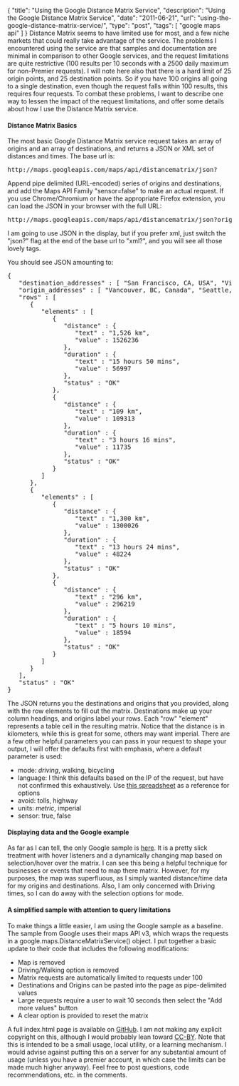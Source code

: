 {
  "title": "Using the Google Distance Matrix Service",
  "description": "Using the Google Distance Matrix Service",
  "date": "2011-06-21",
  "url": "using-the-google-distance-matrix-service/",
  "type": "post",
  "tags": [
    "google maps api"
  ]
}
Distance Matrix seems to have limited use for most, and a few niche markets that could really take advantage of the service.  The problems I encountered using the service are that samples and documentation are minimal in comparison to other Google services, and the request limitations are quite restrictive (100 results per 10 seconds with a 2500 daily maximum for non-Premier requests).  I will note here also that there is a hard limit of 25 origin points, and 25 destination points.  So if you have 100 origins all going to a single destination, even though the request falls within 100 results, this requires four requests.  To combat these problems, I want to describe one way to lessen the impact of the request limitations, and offer some details about how I use the Distance Matrix service. 

#### Distance Matrix Basics

The most basic Google Distance Matrix service request takes an array of origins and an array of destinations, and returns a JSON or XML set of distances and times.  The base url is:

<pre>
http://maps.googleapis.com/maps/api/distancematrix/json?
</pre>

Append pipe delimited (URL-encoded) series of origins and destinations, and add the Maps API Family "sensor=false" to make an actual request.  If you use Chrome/Chromium or have the appropriate Firefox extension, you can load the JSON in your browser with the full URL:

<pre>
http://maps.googleapis.com/maps/api/distancematrix/json?origins=Vancouver+BC|Seattle&destinations=San+Francisco|Victoria+BC&sensor=false
</pre>

I am going to use JSON in the display, but if you prefer xml, just switch the "json?" flag at the end of the base url to "xml?", and you will see all those lovely tags.

You should see JSON amounting to:

<pre>
{
   "destination_addresses" : [ "San Francisco, CA, USA", "Victoria, BC, Canada" ],
   "origin_addresses" : [ "Vancouver, BC, Canada", "Seattle, WA, USA" ],
   "rows" : [
      {
         "elements" : [
            {
               "distance" : {
                  "text" : "1,526 km",
                  "value" : 1526236
               },
               "duration" : {
                  "text" : "15 hours 50 mins",
                  "value" : 56997
               },
               "status" : "OK"
            },
            {
               "distance" : {
                  "text" : "109 km",
                  "value" : 109313
               },
               "duration" : {
                  "text" : "3 hours 16 mins",
                  "value" : 11735
               },
               "status" : "OK"
            }
         ]
      },
      {
         "elements" : [
            {
               "distance" : {
                  "text" : "1,300 km",
                  "value" : 1300026
               },
               "duration" : {
                  "text" : "13 hours 24 mins",
                  "value" : 48224
               },
               "status" : "OK"
            },
            {
               "distance" : {
                  "text" : "296 km",
                  "value" : 296219
               },
               "duration" : {
                  "text" : "5 hours 10 mins",
                  "value" : 18594
               },
               "status" : "OK"
            }
         ]
      }
   ],
   "status" : "OK"
}
</pre>

The JSON returns you the destinations and origins that you provided, along with the row elements to fill out the matrix.  Destinations make up your column headings, and origins label your rows.  Each "row" "element" represents a table cell in the resulting matrix.  Notice that the distance is in kilometers, while this is great for some, others may want imperial.  There are a few other helpful parameters you can pass in your request to shape your output, I will offer the defaults first with emphasis, where a default parameter is used:

*   mode: _driving_, walking, bicycling
*   language: I think this defaults based on the IP of the request, but have not confirmed this exhaustively.  Use [this spreadsheet](https://spreadsheets.google.com/pub?key=p9pdwsai2hDMsLkXsoM05KQ&gid=1) as a reference for options
*   avoid: tolls, highway
*   units: _metric_, imperial
*   sensor: true, false

#### Displaying data and the Google example

As far as I can tell, the only Google sample is [here](http://gmaps-samples-v3.googlecode.com/svn/trunk/distancematrix/london.html).  It is a pretty slick treatment with hover listeners and a dynamically changing map based on selection/hover over the matrix.  I can see this being a helpful technique for businesses or events that need to map there matrix.  However, for my purposes, the map was superfluous, as I simply wanted distance/time data for my origins and destinations.  Also, I am only concerned with Driving times, so I can do away with the selection options for mode.

#### A simplified sample with attention to query limitations

To make things a little easier, I am using the Google sample as a baseline.  The sample from Google uses their maps API v3, which wraps the requests in a google.maps.DistanceMatrixService() object.  I put together a basic update to their code that includes the following modifications:

*   Map is removed
*   Driving/Walking option is removed
*   Matrix requests are automatically limited to requests under 100
*   Destinations and Origins can be pasted into the page as pipe-delimited values
*   Large requests require a user to wait 10 seconds then select the "Add more values" button
*   A clear option is provided to reset the matrix

A full index.html page is available on [GitHub](https://github.com/imperialwicket/googleDistanceMatrixSample/blob/master/index.html).  I am not making any explicit copyright on this, although I would probably lean toward [CC-BY](http://creativecommons.org/licenses/by/3.0/).  Note that this is intended to be a small usage, local utility, or a learning mechanism.  I would advise against putting this on a server for any substantial amount of usage (unless you have a premier account, in which case the limits can be made much higher anyway).  Feel free to post questions, code recommendations, etc. in the comments.  
